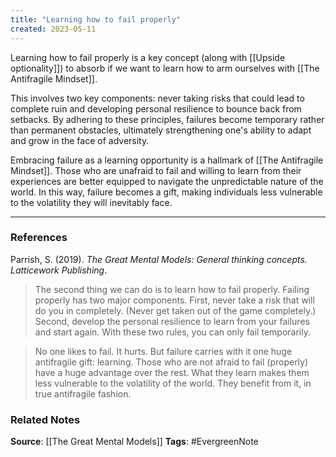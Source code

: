 ```yaml
---
title: "Learning how to fail properly"
created: 2023-05-11
---
```


Learning how to fail properly is a key concept (along with [[Upside optionality]]) to absorb if we want to learn how to arm ourselves with [[The Antifragile Mindset]]. 

This involves two key components: never taking risks that could lead to complete ruin and developing personal resilience to bounce back from setbacks. By adhering to these principles, failures become temporary rather than permanent obstacles, ultimately strengthening one's ability to adapt and grow in the face of adversity.

Embracing failure as a learning opportunity is a hallmark of [[The Antifragile Mindset]]. Those who are unafraid to fail and willing to learn from their experiences are better equipped to navigate the unpredictable nature of the world. In this way, failure becomes a gift, making individuals less vulnerable to the volatility they will inevitably face.

---
### References

Parrish, S. (2019). _The Great Mental Models: General thinking concepts. Latticework Publishing_.

> The second thing we can do is to learn how to fail properly. Failing properly has two major components. First, never take a risk that will do you in completely. (Never get taken out of the game completely.) Second, develop the personal resilience to learn from your failures and start again. With these two rules, you can only fail temporarily.

>  No one likes to fail. It hurts. But failure carries with it one huge antifragile gift: learning. Those who are not afraid to fail (properly) have a huge advantage over the rest. What they learn makes them less vulnerable to the volatility of the world. They benefit from it, in true antifragile fashion.

### Related Notes
**Source**: [[The Great Mental Models]]
**Tags**: #EvergreenNote